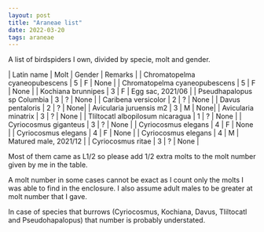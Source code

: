 ```yaml
---
layout: post
title: "Araneae list"
date: 2022-03-20
tags: araneae
---
```


A list of birdspiders I own, divided by specie, molt and gender.

| Latin name | Molt | Gender | Remarks |
| Chromatopelma cyaneopubescens | 5 | F | None |
| Chromatopelma cyaneopubescens | 5 | F | None |
| Kochiana brunnipes | 3 | F | Egg sac, 2021/06 |
| Pseudhapalopus sp Columbia | 3 | ? | None |
| Caribena versicolor | 2 | ? | None |
| Davus pentaloris | 2 | ? | None|
| Avicularia juruensis m2 | 3 | M | None|
| Avicularia minatrix | 3 | ? | None |
| Tliltocatl albopilosum nicaragua | 1 | ? | None |
| Cyriocosmus giganteus | 3 | ? | None |
| Cyriocosmus elegans | 4 | F | None |
| Cyriocosmus elegans | 4 | F | None |
| Cyriocosmus elegans | 4 | M | Matured male, 2021/12 |
| Cyriocosmus ritae | 3 | ? | None |

Most of them came as L1/2 so please add 1/2 extra molts to the molt number given by me in the table.

A molt number in some cases cannot be exact as I count only the molts I was able to find in the enclosure. I also assume adult males to be greater at molt number that I gave.

In case of species that burrows (Cyriocosmus, Kochiana, Davus, Tliltocatl and Pseudohapalopus) that number is probably understated.
